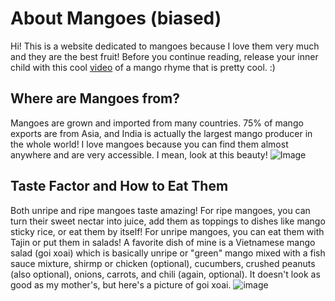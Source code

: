 # About Mangoes (biased)
Hi! This is a website dedicated to mangoes because I love them very much and they are the best fruit!
Before you continue reading, release your inner child with this cool [video](https://youtu.be/TluYloE1EMc) of a mango rhyme that is pretty cool. :) 
## Where are Mangoes from?
Mangoes are grown and imported from many countries. 75% of mango exports are from Asia, and India is actually the largest mango producer in the whole world! I love mangoes because you can find them almost anywhere and are very accessible. 
I mean, look at this beauty! ![Image](https://upload.wikimedia.org/wikipedia/commons/f/fb/Carabao_mangoes_%28Philippines%29.jpg)
## Taste Factor and How to Eat Them
Both unripe and ripe mangoes taste amazing! For ripe mangoes, you can turn their sweet nectar into juice, add them as toppings to dishes like mango sticky rice, or eat them by itself! For unripe mangoes, you can eat them with Tajin or put them in salads! A favorite dish of mine is a Vietnamese mango salad (goi xoai) which is basically unripe or "green" mango mixed with a fish sauce mixture, shirmp or chicken (optional), cucumbers, crushed peanuts (also optional), onions, carrots, and chili (again, optional).
It doesn't look as good as my mother's, but here's a picture of goi xoai. ![image](https://user-images.githubusercontent.com/114511266/193100501-2f3d6605-44c8-46ed-a21c-d26388a05590.png)
